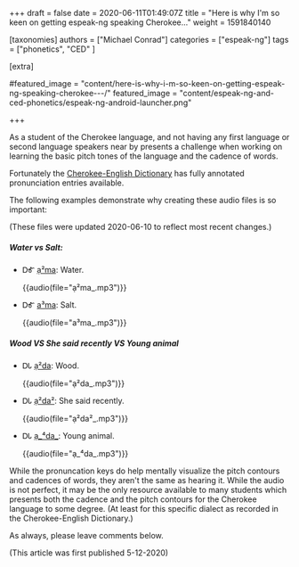 +++
draft = false
date = 2020-06-11T01:49:07Z
title = "Here is why I'm so keen on getting espeak-ng speaking Cherokee..."
weight = 1591840140

[taxonomies]
authors = ["Michael Conrad"]
categories = ["espeak-ng"]
tags = ["phonetics", "CED" ]

[extra]

#featured_image = "content/here-is-why-i-m-so-keen-on-getting-espeak-ng-speaking-cherokee---/"
featured_image = "content/espeak-ng-and-ced-phonetics/espeak-ng-android-launcher.png"

+++

As a student of the Cherokee language, and not having any first language or second language speakers near by presents a challenge when working on learning the basic pitch tones of the language and the cadence of words.

Fortunately the [Cherokee-English Dictionary](https://www.cherokeedictionary.net/) has fully annotated pronunciation entries available.

The following examples demonstrate why creating these audio files is so important:

<!-- more -->

(These files were updated 2020-06-10 to reflect most recent changes.)

##### Water vs Salt:

* ᎠᎹ [ạ²ma](ạ²ma_.mp3): Water.

    {{audio(file="ạ²ma_.mp3")}}

* ᎠᎹ [a³ma](a³ma_.mp3): Salt.

    {{audio(file="a³ma_.mp3")}}

##### Wood VS She said recently VS Young animal

* ᎠᏓ [ạ²da](ạ²da_.mp3): Wood.

    {{audio(file="ạ²da_.mp3")}}

* ᎠᏓ [ạ²da²](ạ²da²_.mp3): She said recently.

    {{audio(file="ạ²da²_.mp3")}}

* ᎠᏓ [ạ_⁴da_](ạ_⁴da_.mp3): Young animal.

    {{audio(file="ạ_⁴da_.mp3")}}

While the pronuncation keys do help mentally visualize the pitch contours and cadences of words, they aren't the same as hearing it. While the audio is not perfect, it may be the only resource available to many students which presents both the cadence and the pitch contours for the Cherokee language to some degree. (At least for this specific dialect as recorded in the Cherokee-English Dictionary.)

As always, please leave comments below.

(This article was first published 5-12-2020)